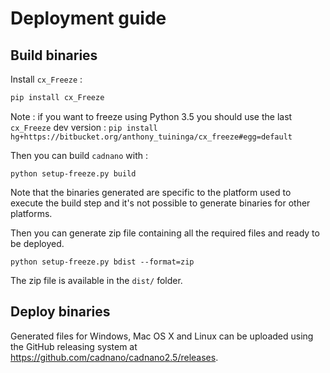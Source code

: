 # Deployment guide

## Build binaries

Install `cx_Freeze` :

```sh
pip install cx_Freeze
```

Note : if you want to freeze using Python 3.5 you should use the last `cx_Freeze` dev version : `pip install hg+https://bitbucket.org/anthony_tuininga/cx_freeze#egg=default`

Then you can build `cadnano` with :

```
python setup-freeze.py build
```

Note that the binaries generated are specific to the platform used to execute the build step and it's not possible to generate binaries for other platforms.

Then you can generate zip file containing all the required files and ready to be deployed.

```
python setup-freeze.py bdist --format=zip
```

The zip file is available in the `dist/` folder.


## Deploy binaries

Generated files for Windows, Mac OS X and Linux can be uploaded using the GitHub releasing system at https://github.com/cadnano/cadnano2.5/releases.
